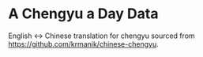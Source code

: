 # A Chengyu a Day Data

English <-> Chinese translation for chengyu sourced from
https://github.com/krmanik/chinese-chengyu.
